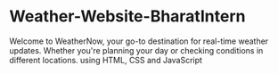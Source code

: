 # Weather-Website-BharatIntern
Welcome to WeatherNow, your go-to destination for real-time weather updates. Whether you're planning your day or checking conditions in different locations. using HTML, CSS and JavaScript
